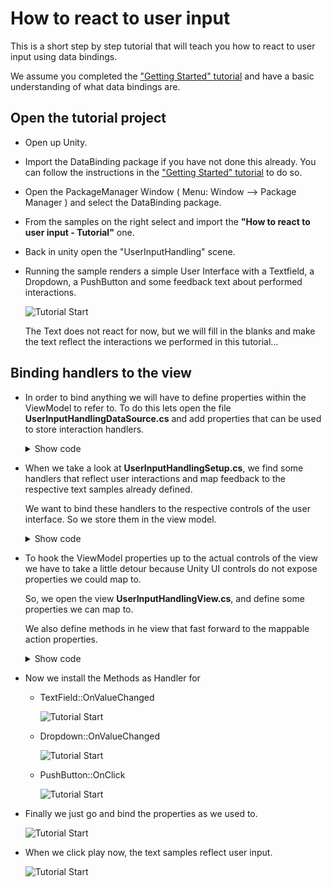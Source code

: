 # How to react to user input

This is a short step by step tutorial that will teach you how to react to user input using data bindings.

We assume you completed the ["Getting Started" tutorial](../README.md)  and have a basic understanding of what data bindings are.

## Open the tutorial project

- Open up Unity.
- Import the DataBinding package if you have not done this already. You can follow the instructions in the ["Getting Started" tutorial](../README.md) to do so.
- Open the PackageManager Window ( Menu: Window ⟶ Package Manager ) and select the DataBinding package.
- From the samples on the right select and import the **"How to react to user input - Tutorial"** one.
- Back in unity open the "UserInputHandling" scene.
- Running the sample renders a simple User Interface with a Textfield, a Dropdown, a PushButton and some feedback text about performed interactions.
  
  ![Tutorial Start](Images/UserInput/UserInputTutorial.Start.png)

  The Text does not react for now, but we will fill in the blanks and make the text reflect the interactions we performed in this tutorial...

## Binding handlers to the view

- In order to bind anything we will have to define properties within the ViewModel to refer to. To do this lets open the file **UserInputHandlingDataSource.cs** and add properties that can be used to store interaction handlers.

  <details>
  <summary>Show code</summary>

  ```csharp
    using System;
    using System.Collections.Generic;
    using static UnityEngine.UI.Dropdown;
    
    namespace IC.DataBinding.Example
    {
        public class UserInputHandlingDataSource: DataSourceBase<UserInputHandlingDataSource>
        {
            public string TypedText { get; set; }
            public string SelectedDropDownText { get; set; }
            public string PressCounterText { get; set; }

            public List<OptionData> DropDownOptions { get; set; }

            // Tutorial Step: Add properties to store the interaction handles.
            public Action<int> HandleDropDownSelectionChanged { get; set; }
            public Action HandleButtonPressed { get; set; }
            public Action<string> HandleTypedTextChanged { get; set; }
        }
    }

  ```
  </details>

- When we take a look at **UserInputHandlingSetup.cs**, we find some handlers that reflect user interactions and map feedback to the respective text samples already defined.

  We want to bind these handlers to the respective controls of the user interface. So we store them in the view model.

  <details>
  <summary>Show code</summary>

  ```csharp
    using System;
    using System.Collections.Generic;
    using System.Linq;

    using UnityEngine;
    using UnityEngine.UI;

    using static System.Net.Mime.MediaTypeNames;

    namespace IC.DataBinding.Example
    {
        public class UserInputHandlingSetup : MonoBehaviour
        {
            public View view;

            private UserInputHandlingDataSource viewModel;
            private int pressCounter = 0;

            public void Start()
            {
                var dropdownOptions = new List<Dropdown.OptionData>()
                {
                    new Dropdown.OptionData() { text = "Option 01" },
                    new Dropdown.OptionData() { text = "Option 02" },
                };

                viewModel = new UserInputHandlingDataSource();

                viewModel.TypedText = MakeDisplayText(null);
                viewModel.SelectedDropDownText = MakeOptionText(dropdownOptions[0]);
                viewModel.PressCounterText = MakePressCounterText(pressCounter);

                viewModel.DropDownOptions = dropdownOptions;
                
                // Tutorial Step: Store the handlers in the ViewModel for our user interface.
                viewModel.HandleTypedTextChanged = HandleTypedTextChanged;
                viewModel.HandleDropDownSelectionChanged = HandleDropDownSelectionChanged;
                viewModel.HandleButtonPressed = HandleButtonPressed;

                view.DataSource = viewModel;
            }

            private void HandleDropDownSelectionChanged(int selectedOptionIndex)
            {
                viewModel.NotifyChanges(
                    (x) =>
                        x.SelectedDropDownText = MakeOptionText(x.DropDownOptions[selectedOptionIndex])
                );
                ;
            }

            private void HandleTypedTextChanged(string newText)
            {
                viewModel.NotifyChanges((x) => x.TypedText = MakeDisplayText(newText));
            }

            private void HandleButtonPressed()
            {
                pressCounter++;
                viewModel.NotifyChanges((x) => x.PressCounterText = MakePressCounterText(pressCounter));
            }

            private string MakeDisplayText(string newText)
            {
                if (string.IsNullOrEmpty(newText))
                {
                    return "No text was typed.";
                }
                else
                {
                    return $"You typed the text: {newText}.";
                }
            }

            private string MakeOptionText(Dropdown.OptionData optionData)
            {
                return $"Selected Option: {optionData.text}";
            }

            private string MakePressCounterText(int pressCounter)
            {
                return $"You pressed a button {pressCounter} times";
            }
        }
    }

  ```
  </details>

- To hook the ViewModel properties up to the actual controls of the view we have to take a little detour because Unity UI controls do not expose properties we could map to.

  So, we open the view **UserInputHandlingView.cs**, and define some properties we can map to.
  
  We also define methods in he view that fast forward to the mappable action properties.

  <details>
    <summary>Show code</summary>

  ```csharp
    using System;

    namespace IC.DataBinding.Example
    {
        public class UserInputHandlingView : View
        {
            // Tutorial Step: Define action properties we can map to.
            public Action<string> HandleInputChangedAction { get; set; }
            public Action<int> HandleSelectionChangedCallback { get; set; }
            public Action HandleButtonPressed { get; set; }

            // Tutorial Step: Define "Unity control mappable methods" that forward to "data binding mappable properties".
            public void OnTextInputValueChanged(string newValue) =>
                HandleInputChangedAction?.Invoke(newValue);

            public void OnSelectedOptionValueChanged(int newValue) =>
                HandleSelectionChangedCallback?.Invoke(newValue);

            public void OnCounterButtonPressed() => HandleButtonPressed?.Invoke();
        }
    }
  ```
  </details>

- Now we install the Methods as Handler for
  - TextField::OnValueChanged

    ![Tutorial Start](Images/UserInput/UserInputTutorial.TextInputHandler.png)

  - Dropdown::OnValueChanged

    ![Tutorial Start](Images/UserInput/UserInputTutorial.DropdownHandler.png)

  - PushButton::OnClick

    ![Tutorial Start](Images/UserInput/UserInputTutorial.PushButtonHandler.png)

- Finally we just go and bind the properties as we used to.

  ![Tutorial Start](Images/UserInput/UserInputTutorial.FillInBindings.png)


- When we click play now, the text samples reflect user input.

  ![Tutorial Start](Images/UserInput/UserInputTutorial.End.png)

